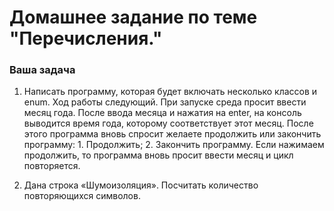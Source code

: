 # Домашнее задание по теме "Перечисления."

### Ваша задача

1. Написать программу, которая будет включать несколько классов и enum. Ход работы следующий. При запуске среда просит ввести месяц года. После ввода месяца и нажатия на enter, на консоль выводится время года, которому соответствует этот месяц. После этого программа вновь спросит желаете продолжить или закончить программу: 1. Продолжить; 2. Закончить программу. Если нажимаем продолжить, то программа вновь просит ввести месяц и цикл повторяется.

2. Дана строка «Шумоизоляция». Посчитать количество повторяющихся символов.